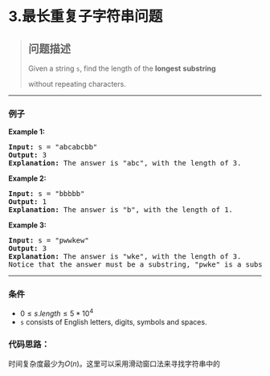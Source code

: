 # 3.最长重复子字符串问题

> ## 问题描述
>
> Given a string `s`, find the length of the **longest** **substring**
>
>  without repeating characters.

---

### 例子

**Example 1:**

<pre><strong>Input:</strong> s = "abcabcbb"
<strong>Output:</strong> 3
<strong>Explanation:</strong> The answer is "abc", with the length of 3.
</pre>

**Example 2:**

<pre><strong>Input:</strong> s = "bbbbb"
<strong>Output:</strong> 1
<strong>Explanation:</strong> The answer is "b", with the length of 1.
</pre>

**Example 3:**

<pre><strong>Input:</strong> s = "pwwkew"
<strong>Output:</strong> 3
<strong>Explanation:</strong> The answer is "wke", with the length of 3.
Notice that the answer must be a substring, "pwke" is a subsequence and not a substring.
</pre>

---

### 条件

* $0 \leq s.length \leq 5 * 10 ^4$
* `s` consists of English letters, digits, symbols and spaces.

### 代码思路：

时间复杂度最少为$O(n)$。这里可以采用滑动窗口法来寻找字符串中的
